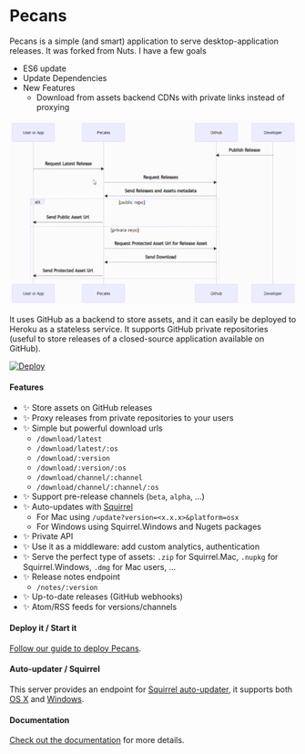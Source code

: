 # Pecans

Pecans is a simple (and smart) application to serve desktop-application releases. It was forked from Nuts. I have a few goals

- ES6 update
- Update Dependencies
- New Features
  - Download from assets backend CDNs with private links instead of proxying

![Schema](./docs/sequence.png)

It uses GitHub as a backend to store assets, and it can easily be deployed to Heroku as a stateless service. It supports GitHub private repositories (useful to store releases of a closed-source application available on GitHub).

[![Deploy](https://www.herokucdn.com/deploy/button.png)](https://heroku.com/deploy)

#### Features

- :sparkles: Store assets on GitHub releases
- :sparkles: Proxy releases from private repositories to your users
- :sparkles: Simple but powerful download urls
  - `/download/latest`
  - `/download/latest/:os`
  - `/download/:version`
  - `/download/:version/:os`
  - `/download/channel/:channel`
  - `/download/channel/:channel/:os`
- :sparkles: Support pre-release channels (`beta`, `alpha`, ...)
- :sparkles: Auto-updates with [Squirrel](https://github.com/Squirrel)
  - For Mac using `/update?version=<x.x.x>&platform=osx`
  - For Windows using Squirrel.Windows and Nugets packages
- :sparkles: Private API
- :sparkles: Use it as a middleware: add custom analytics, authentication
- :sparkles: Serve the perfect type of assets: `.zip` for Squirrel.Mac, `.nupkg` for Squirrel.Windows, `.dmg` for Mac users, ...
- :sparkles: Release notes endpoint
  - `/notes/:version`
- :sparkles: Up-to-date releases (GitHub webhooks)
- :sparkles: Atom/RSS feeds for versions/channels

#### Deploy it / Start it

[Follow our guide to deploy Pecans](https://pecans.darrelopry.com/v/main/docs/deploy).

#### Auto-updater / Squirrel

This server provides an endpoint for [Squirrel auto-updater](https://github.com/atom/electron/blob/master/docs/api/auto-updater.md), it supports both [OS X](https://pecans.darrelopry.com/v/main/docs/update-osx) and [Windows](https://pecans.darrelopry.com/v/main/docs/update-windows).

#### Documentation

[Check out the documentation](https://pecans.darrelopry.com/v/main/docs) for more details.
